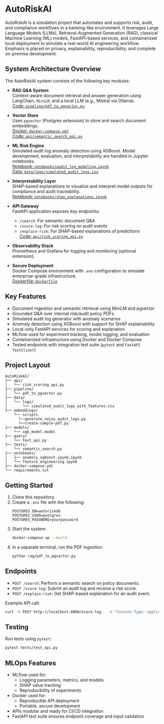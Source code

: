 # AutoRiskAI

AutoRiskAI is a simulation project that automates and supports risk, audit, and compliance workflows in a banking-like environment. It leverages Large Language Models (LLMs), Retrieval-Augmented Generation (RAG), classical Machine Learning (ML) models, FastAPI-based services, and containerized local deployment to simulate a real-world AI engineering workflow. Emphasis is placed on privacy, explainability, reproducibility, and complete on-premise development.

## System Architecture Overview

The AutoRiskAI system consists of the following key modules:

- **RAG Q&A System**  
  Context-aware document retrieval and answer generation using LangChain, `MiniLM`, and a local LLM (e.g., Mistral via Ollama).  
  [Code: `pipeline/pdf_to_pgvector.py`](./pipeline/pdf_to_pgvector.py)

- **Vector Store**  
  Uses `pgvector` (Postgres extension) to store and search document embeddings.  
  [Docker: `docker-compose.yml`](./docker-compose.yml)  
  [Code: `api/semantic_search_api.py`](./api/semantic_search_api.py)

- **ML Risk Engine**  
  Simulated audit log anomaly detection using XGBoost. Model development, evaluation, and interpretability are handled in Jupyter notebooks.  
  [Notebook: `notebooks/audit_log_modeling.ipynb`](./notebooks/anamoly_xgboost.ipynb)  
  [Data: `data/logs/simulated_audit_logs.csv`](./data/logs/)

- **Interpretability Layer**  
  SHAP-based explanations to visualize and interpret model outputs for compliance and audit traceability.  
  [Notebook: `notebooks/shap_explanations.ipynb`](./notebooks/anamoly_xgboost.ipynb) 

- **API Gateway**  
  FastAPI application exposes key endpoints:
  - `/search`: For semantic document Q&A
  - `/score-log`: For risk scoring on audit events
  - `/explain-risk`: For SHAP-based explanations of predictions  
  [Code: `api/risk_scoring_api.py`](./api/risk_scoring_api.py)

- **Observability Stack**  
  Prometheus and Grafana for logging and monitoring (optional extension).

- **Secure Deployment**  
  Docker Compose environment with `.env` configuration to simulate enterprise-grade infrastructure.  
  [Dockerfile: `Dockerfile`](./Dockerfile)

## Key Features

- Document ingestion and semantic retrieval using MiniLM and pgvector
- Grounded Q&A over internal risk/audit policy PDFs
- Simulated audit log generator with anomaly scenarios
- Anomaly detection using XGBoost with support for SHAP explainability
- Local-only FastAPI services for scoring and explanation
- MLflow used for experiment tracking, model logging, and evaluation
- Containerized infrastructure using Docker and Docker Compose
- Tested endpoints with integration test suite (`pytest` and `FastAPI TestClient`)

## Project Layout

```
AutoRiskAI/
├── api/
│   └── risk_scoring_api.py
├── pipeline/
│   └── pdf_to_pgvector.py
├── data/
│   └── logs/
│       └── simulated_audit_logs_with_features.csv
├── embeddings/
    └── scripts
      └──generate_noisy_audit_logs.py
      └──create-sample-pdf.py
├── models/
    └── xgb_model.model
├── query/
    └── test_api.py
├── tests/
    └── semantic_search.py    
├── notebooks/
│   ├── anamoly_xgboost.ipynb.ipynb
│   └── feature_engineering.ipynb
├── docker-compose.yml
└── requirements.txt
```

## Getting Started

1. Clone this repository.
2. Create a `.env` file with the following:
   ```
   POSTGRES_DB=autoriskdb
   POSTGRES_USER=postgres
   POSTGRES_PASSWORD=yourpassword
   ```
3. Start the system:
   ```bash
   docker-compose up --build
   ```
4. In a separate terminal, run the PDF ingestion:
   ```bash
   python rag/pdf_to_pgvector.py
   ```

## Endpoints

- `POST /search`: Perform a semantic search on policy documents.
- `POST /score-log`: Submit an audit log and receive a risk score.
- `POST /explain-risk`: Get SHAP-based explanation for an audit event.

Example API call:
```bash
curl -X POST http://localhost:8000/score-log   -H "Content-Type: application/json"   -d '{"timestamp": "2025-07-14T10:22:00", "user": "user_10", "ip_address": "192.168.1.1", "event_type": "login_failure", "resource": "/secure/data"}'
```

## Testing

Run tests using `pytest`:

```bash
pytest tests/test_api.py
```

## MLOps Features

- MLflow used for:
  - Logging parameters, metrics, and models
  - SHAP value tracking
  - Reproducibility of experiments
- Docker used for:
  - Reproducible API deployment
  - Portable, secure development
- APIs modular and ready for CI/CD integration
- FastAPI test suite ensures endpoint coverage and input validation